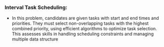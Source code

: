 ### Interval Task Scheduling:
* In this problem, candidates are given tasks with start and end times and priorities. They must select non-overlapping tasks with the highest combined priority, using efficient algorithms to optimize task selection. This assesses skills in handling scheduling constraints and managing multiple data structure